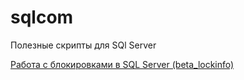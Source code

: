 # sqlcom
Полезные скрипты для SQl Server

[Работа с блокировками в SQL Server (beta_lockinfo)](http://sqlcom.ru/scripts/beta_lockinfo/ "Необязательная подсказка")
